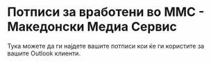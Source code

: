 # Потписи за вработени во ММС - Македонски Медиа Сервис

Тука можете да ги најдете вашите потписи кои ќе ги користите за вашите Outlook клиенти.
